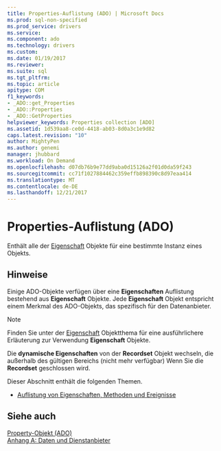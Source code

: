 ```yaml
---
title: Properties-Auflistung (ADO) | Microsoft Docs
ms.prod: sql-non-specified
ms.prod_service: drivers
ms.service: 
ms.component: ado
ms.technology: drivers
ms.custom: 
ms.date: 01/19/2017
ms.reviewer: 
ms.suite: sql
ms.tgt_pltfrm: 
ms.topic: article
apitype: COM
f1_keywords:
- _ADO::get_Properties
- _ADO::Properties
- _ADO::GetProperties
helpviewer_keywords: Properties collection [ADO]
ms.assetid: 1d539aa8-ce0d-4418-ab03-8d0a3c1e9d82
caps.latest.revision: "10"
author: MightyPen
ms.author: genemi
manager: jhubbard
ms.workload: On Demand
ms.openlocfilehash: d07db76b9e77dd9aba0d15126a2f01d0da59f243
ms.sourcegitcommit: cc71f1027884462c359effb898390c8d97eaa414
ms.translationtype: MT
ms.contentlocale: de-DE
ms.lasthandoff: 12/21/2017
---
```

# <a name="properties-collection-ado"></a>Properties-Auflistung (ADO)
Enthält alle der [Eigenschaft](../../../ado/reference/ado-api/property-object-ado.md) Objekte für eine bestimmte Instanz eines Objekts.  
  
## <a name="remarks"></a>Hinweise  
 Einige ADO-Objekte verfügen über eine **Eigenschaften** Auflistung bestehend aus **Eigenschaft** Objekte. Jede **Eigenschaft** Objekt entspricht einem Merkmal des ADO-Objekts, das spezifisch für den Datenanbieter.  
  
> [!NOTE]
>  Finden Sie unter der [Eigenschaft](../../../ado/reference/ado-api/property-object-ado.md) Objektthema für eine ausführlichere Erläuterung zur Verwendung **Eigenschaft** Objekte.  
  
 Die **dynamische Eigenschaften** von der **Recordset** Objekt wechseln, die außerhalb des gültigen Bereichs (nicht mehr verfügbar) Wenn Sie die **Recordset** geschlossen wird.  
  
 Dieser Abschnitt enthält die folgenden Themen.  
  
-   [Auflistung von Eigenschaften, Methoden und Ereignisse](../../../ado/reference/ado-api/properties-collection-properties-methods-and-events.md)  
  
## <a name="see-also"></a>Siehe auch  
 [Property-Objekt (ADO)](../../../ado/reference/ado-api/property-object-ado.md)   
 [Anhang A: Daten und Dienstanbieter](../../../ado/guide/appendixes/appendix-a-providers.md)
